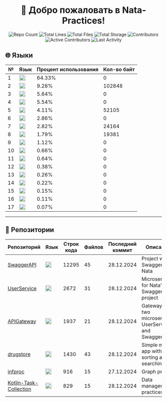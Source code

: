 
<h1 align="center">👋 Добро пожаловать в <strong>Nata-Practices</strong>!</h1>

<p align="center">
  <img src="https://img.shields.io/badge/Репозиториев-6-blue" alt="Repo Count" />
  <img src="https://img.shields.io/badge/Строк_кода-20079-brightgreen" alt="Total Lines" />
  <img src="https://img.shields.io/badge/Файлов-170-yellow" alt="Total Files" />
  <img src="https://img.shields.io/badge/Объем_хранилища-1.39MB-purple" alt="Total Storage" />
  <img src="https://img.shields.io/badge/Контрибьюторы-2-orange" alt="Contributors" />
  <img src="https://img.shields.io/badge/Активных_участников-1-red" alt="Active Contributors" />
  <img src="https://img.shields.io/badge/Последняя_активность-29.12.2024-brightgreen" alt="Last Activity" />
</p>

## 🌐 Языки
| № | Язык | Процент использования | Кол-во байт |
|---|------|-----------------------|-------------|
| 1 | <img src="https://cdn.simpleicons.org/c#?viewbox=auto" height="20" alt="Unknown"> | 64.33% | 0 |
| 2 | <img src="https://img.shields.io/badge/C%23-0?color=9b4993" height="20" alt="C#"> | 9.28% | 102848 |
| 3 | <img src="https://cdn.simpleicons.org/c#?viewbox=auto" height="20" alt="Unknown"> | 5.64% | 0 |
| 4 | <img src="https://cdn.simpleicons.org/c#?viewbox=auto" height="20" alt="Unknown"> | 5.54% | 0 |
| 5 | <img src="https://cdn.simpleicons.org/python?viewbox=auto" height="20" alt="Python"> | 4.11% | 52105 |
| 6 | <img src="https://cdn.simpleicons.org/c#?viewbox=auto" height="20" alt="Unknown"> | 2.86% | 0 |
| 7 | <img src="https://cdn.simpleicons.org/openjdk?viewbox=auto" height="20" alt="Java"> | 2.82% | 24164 |
| 8 | <img src="https://cdn.simpleicons.org/kotlin?viewbox=auto" height="20" alt="Kotlin"> | 1.79% | 19381 |
| 9 | <img src="https://cdn.simpleicons.org/c#?viewbox=auto" height="20" alt="Unknown"> | 1.12% | 0 |
| 10 | <img src="https://cdn.simpleicons.org/c#?viewbox=auto" height="20" alt="Unknown"> | 0.66% | 0 |
| 11 | <img src="https://cdn.simpleicons.org/c#?viewbox=auto" height="20" alt="Unknown"> | 0.64% | 0 |
| 12 | <img src="https://cdn.simpleicons.org/c#?viewbox=auto" height="20" alt="Unknown"> | 0.38% | 0 |
| 13 | <img src="https://cdn.simpleicons.org/c#?viewbox=auto" height="20" alt="Unknown"> | 0.26% | 0 |
| 14 | <img src="https://cdn.simpleicons.org/c#?viewbox=auto" height="20" alt="Unknown"> | 0.22% | 0 |
| 15 | <img src="https://cdn.simpleicons.org/c#?viewbox=auto" height="20" alt="Unknown"> | 0.15% | 0 |
| 16 | <img src="https://cdn.simpleicons.org/c#?viewbox=auto" height="20" alt="Unknown"> | 0.11% | 0 |
| 17 | <img src="https://cdn.simpleicons.org/c#?viewbox=auto" height="20" alt="Unknown"> | 0.07% | 0 |

<hr/>

## 📂 Репозитории
| Репозиторий | Язык | Строк кода | Файлов | Последний коммит | Описание |
|-------------|------|------------|--------|------------------|----------|
| [SwaggerAPI](https://github.com/Nata-Practices/SwaggerAPI) | <img src="https://img.shields.io/badge/C%23-0?color=9b4993" height="20" alt="C#"> | 12295 | 45 | 28.12.2024 | Project with Swagger for Nata |
| [UserService](https://github.com/Nata-Practices/UserService) | <img src="https://img.shields.io/badge/C%23-0?color=9b4993" height="20" alt="C#"> | 2672 | 31 | 28.12.2024 | Microservice for Nata's SwaggerAPI project |
| [APIGateway](https://github.com/Nata-Practices/APIGateway) | <img src="https://img.shields.io/badge/C%23-0?color=9b4993" height="20" alt="C#"> | 1937 | 21 | 28.12.2024 | Gateway for two microservices UserService and SwaggerAPI |
| [drugstore](https://github.com/Nata-Practices/drugstore) | <img src="https://cdn.simpleicons.org/kotlin?viewbox=auto" height="20" alt="Kotlin"> | 1430 | 43 | 28.12.2024 | Simple mobile app with sorting and searching |
| [infproc](https://github.com/Nata-Practices/infproc) | <img src="https://cdn.simpleicons.org/python?viewbox=auto" height="20" alt="Python"> | 916 | 15 | 27.12.2024 | Graph project |
| [Kotlin-Task-Collection](https://github.com/Nata-Practices/Kotlin-Task-Collection) | <img src="https://cdn.simpleicons.org/openjdk?viewbox=auto" height="20" alt="Java"> | 829 | 15 | 28.12.2024 | Data management practices |
